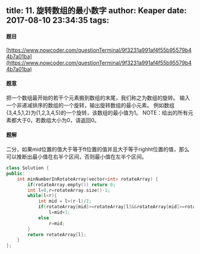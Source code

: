 title: 11. 旋转数组的最小数字
author: Keaper
date: 2017-08-10 23:34:35
tags:
---
#### 题目
[https://www.nowcoder.com/questionTerminal/9f3231a991af4f55b95579b44b7a01ba](https://www.nowcoder.com/questionTerminal/9f3231a991af4f55b95579b44b7a01ba)
#### 题意
把一个数组最开始的若干个元素搬到数组的末尾，我们称之为数组的旋转。 输入一个非递减排序的数组的一个旋转，输出旋转数组的最小元素。 例如数组{3,4,5,1,2}为{1,2,3,4,5}的一个旋转，该数组的最小值为1。 NOTE：给出的所有元素都大于0，若数组大小为0，请返回0。
#### 题解
二分，如果mid位置的值大于等于ft位置的值并且大于等于righht位置的值，那么可以推断出最小值在右半个区间，否则最小值在左半个区间。
```cpp
class Solution {
public:
    int minNumberInRotateArray(vector<int> rotateArray) {
        if(rotateArray.empty()) return 0;
        int l=0,r=rotateArray.size()-1;
        while(l<r){
            int mid = l+(r-l)/2;
            if(rotateArray[mid]>=rotateArray[l]&&rotateArray[mid]>=rotateArray[r])
                l=mid+1;
            else
                r=mid;
        }
        return rotateArray[l];
    }
};
```